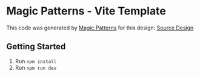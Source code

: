 # Magic Patterns - Vite Template

This code was generated by [Magic Patterns](https://magicpatterns.com) for this design: [Source Design](https://www.magicpatterns.com/c/3x7stwytbezqr759yhpyqk)

## Getting Started

1. Run `npm install`
2. Run `npm run dev`

